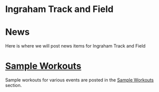 #   
# Ingraham Track and Field

# News

Here is where we will post news items for Ingraham Track and Field




# [Sample Workouts](workouts/)
Sample workouts for various events are posted in the [Sample Workouts](workouts/) section.  


